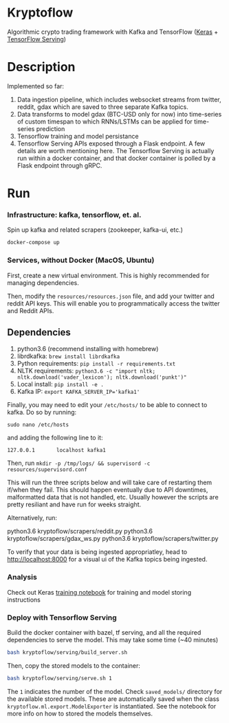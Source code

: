 Kryptoflow
==========


Algorithmic crypto trading framework with Kafka and TensorFlow ([Keras](https://keras.io/) + [TensorFlow Serving](https://www.tensorflow.org/serving/))


Description
===========

Implemented so far:

1. Data ingestion pipeline, which includes websocket streams from twitter, reddit, gdax which are saved to three separate Kafka topics.
2. Data transforms to model gdax (BTC-USD only for now) into time-series of custom timespan to which RNNs/LSTMs can be applied for time-series prediction
3. Tensorflow training and model persistance
4. Tensorflow Serving APIs exposed through a Flask endpoint. A few details are worth mentioning here. The Tensorflow Serving is actually run within a docker container, and that docker container is polled by a Flask endpoint through gRPC.

Run
===
### Infrastructure: kafka, tensorflow, et. al.

Spin up kafka and related scrapers (zookeeper, kafka-ui, etc.)

```bash
docker-compose up
```

### Services, without Docker (MacOS, Ubuntu)

First, create a new virtual environment. This is highly recommended for managing dependencies.

Then, modify the `resources/resources.json` file, and add your twitter and reddit API keys. This will enable you to programmatically access the twitter and Reddit APIs.

## Dependencies

1. python3.6 (recommend installing with homebrew)
2. librdkafka: `brew install librdkafka`
3. Python requirements: `pip install -r requirements.txt`
4. NLTK requirements: `python3.6 -c "import nltk; nltk.download('vader_lexicon'); nltk.download('punkt')"`
4. Local install: `pip install -e .`
5. Kafka IP: `export KAFKA_SERVER_IP='kafka1'`

Finally, you may need to edit your `/etc/hosts/` to be able to connect to kafka. Do so by running:

`sudo nano /etc/hosts`

and adding the following line to it:

`127.0.0.1       localhost kafka1`


Then, run `mkdir -p /tmp/logs/ && supervisord -c resources/supervisord.conf`

This will run the three scripts below and will take care of restarting them if/when they fail. This should happen eventually due to API downtimes, malformatted data that is not handled, etc. Usually however the scripts are pretty resiliant and have run for weeks straight.

Alternatively, run:

python3.6 kryptoflow/scrapers/reddit.py
python3.6 kryptoflow/scrapers/gdax_ws.py
python3.6 kryptoflow/scrapers/twitter.py

To verify that your data is being ingested appropriatley, head to [http://localhost:8000](http://localhost:8000) for a visual ui of the Kafka
topics being ingested.

###  Analysis
Check out Keras [training notebook](https://github.com/carlomazzaferro/kryptoflow/blob/master/keras_training.ipynb)
for training and model storing instructions

### Deploy with Tensorflow Serving

Build the docker container with bazel, tf serving, and all the required dependencies to
serve the model. This may take some time (~40 minutes)

```bash
bash kryptoflow/serving/build_server.sh
```

Then, copy the stored models to the container:

```bash
bash kryptoflow/serving/serve.sh 1
```

The `1` indicates the number of the model. Check `saved_models/` directory for the available
stored models. These are automatically saved when the class `kryptoflow.ml.export.ModelExporter` is
instantiated. See the notebook for more info on how to stored the models themselves.



